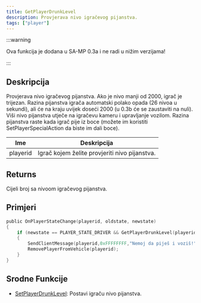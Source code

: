 ```yaml
---
title: GetPlayerDrunkLevel
description: Provjerava nivo igračevog pijanstva.
tags: ["player"]
---
```


:::warning

Ova funkcija je dodana u SA-MP 0.3a i ne radi u nižim verzijama!

:::

## Deskripcija

Provjerava nivo igračevog pijanstva. Ako je nivo manji od 2000, igrač je trijezan. Razina pijanstva igrača automatski polako opada (26 nivoa u sekundi), ali će na kraju uvijek doseći 2000 (u 0.3b će se zaustaviti na nuli). Viši nivo pijanstva utječe na igračevu kameru i upravljanje vozilom. Razina pijanstva raste kada igrač pije iz boce (možete im koristiti SetPlayerSpecialAction da biste im dali boce).

| Ime      | Deskripcija                                   |
| -------- | --------------------------------------------- |
| playerid | Igrač kojem želite provjeriti nivo pijanstva. |

## Returns

Cijeli broj sa nivoom igračevog pijanstva.

## Primjeri

```c
public OnPlayerStateChange(playerid, oldstate, newstate)
{
    if (newstate == PLAYER_STATE_DRIVER && GetPlayerDrunkLevel(playerid) > 1999)
    {
        SendClientMessage(playerid,0xFFFFFFFF,"Nemoj da piješ i voziš!");
        RemovePlayerFromVehicle(playerid);
    }
}
```

## Srodne Funkcije

- [SetPlayerDrunkLevel](SetPlayerDrunkLevel): Postavi igraču nivo pijanstva.
